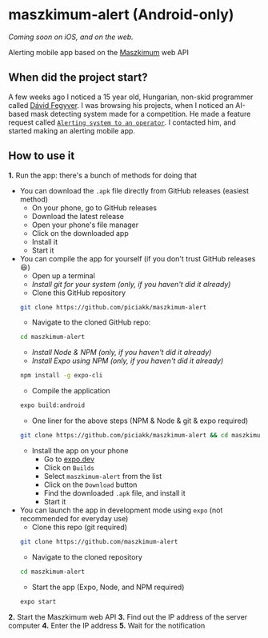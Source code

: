 # maszkimum-alert **(Android-only)**

*Coming soon on iOS, and on the web.*

Alerting mobile app based on the [Maszkimum](https://github.com/davidfegyver/szabadfogasu-maszk) web API

## When did the project start?

A few weeks ago I noticed a 15 year old, Hungarian, non-skid programmer called [Dávid Fegyver](https://github.com/davidfegyver). I was browsing his projects, when I noticed an AI-based mask detecting system made for a competition. He made a feature request called [`Alerting system to an operator`](https://github.com/davidfegyver/szabadfogasu-maszk/issues/4). I contacted him, and started making an alerting mobile app.
## How to use it

**1.** Run the app: there's a bunch of methods for doing that
  - You can download the `.apk` file directly from GitHub releases (easiest method)
    - On your phone, go to GitHub releases
    - Download the latest release
    - Open your phone's file manager
    - Click on the downloaded app
    - Install it
    - Start it
  - You can compile the app for yourself (if you don't trust GitHub releases :laughing:)
    - Open up a terminal
    - *Install git for your system (only, if you haven't did it already)*
    - Clone this GitHub repository
    ```bash
    git clone https://github.com/piciakk/maszkimum-alert
    ```
    - Navigate to the cloned GitHub repo:
    ```bash
    cd maszkimum-alert
    ```
    - *Install Node & NPM (only, if you haven't did it already)*
    - *Install Expo using NPM (only, if you haven't did it already)*
    ```bash
    npm install -g expo-cli
    ```
    - Compile the application
    ```bash
    expo build:android
    ```
    - One liner for the above steps (NPM & Node & git & expo required)
    ```bash
    git clone https://github.com/piciakk/maszkimum-alert && cd maszkimum-alert && expo build:android
    ```
    - Install the app on your phone
      - Go to [expo.dev](https://expo.dev)
      - Click on `Builds`
      - Select `maszkimum-alert` from the list
      - Click on the `Download` button
      - Find the downloaded `.apk` file, and install it
      - Start it
  - You can launch the app in development mode using `expo` (not recommended for everyday use)
    - Clone this repo (git required)
    ```bash
    git clone https://github.com/maszkimum-alert
    ```
    - Navigate to the cloned repository
    ```bash
    cd maszkimum-alert
    ```
    - Start the app (Expo, Node, and NPM required)
    ```bash
    expo start
    ```
**2.** Start the Maszkimum web API
**3.** Find out the IP address of the server computer
**4.** Enter the IP address
**5.** Wait for the notification
